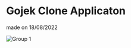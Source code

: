 # Gojek Clone Applicaton 

made on 18/08/2022

![Group 1](https://user-images.githubusercontent.com/94110205/185353022-fbfd82b3-5805-4644-9661-6b2d009f4694.png)
